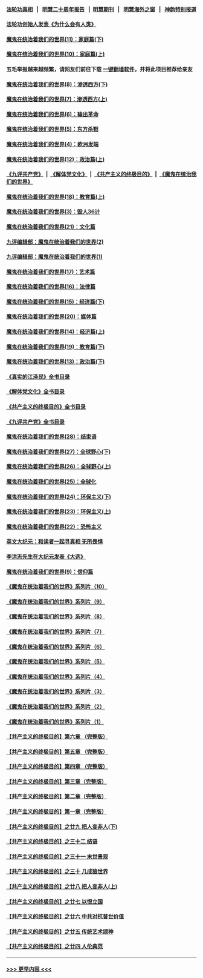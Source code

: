 #### [法轮功真相](https://github.com/gfw-breaker/truth/blob/master/README.md?t=0) &nbsp;&nbsp;|&nbsp;&nbsp; [明慧二十周年报告](https://github.com/gfw-breaker/mh-reports/blob/master/README.md?t=0) &nbsp;&nbsp;|&nbsp;&nbsp;[明慧期刊](https://github.com/gfw-breaker/mh-qikan) &nbsp;&nbsp;|&nbsp;&nbsp; [明慧海外之窗](https://github.com/gfw-breaker/mh-news/blob/master/README.md?t=0) &nbsp;&nbsp;|&nbsp;&nbsp; [神韵特别报道](https://github.com/gfw-breaker/mh-news/blob/master/shenyun.md?t=0)
#### [法轮功创始人发表《为什么会有人类》](../pages/nsc422/n13912117.md?t=03190343) 
#### [魔鬼在统治着我们的世界(11)：家庭篇(下)](../pages/nsc422/n10440961.md?t=03190343) 
#### [魔鬼在统治着我们的世界(10)：家庭篇(上)](../pages/nsc422/n10435448.md?t=03190343) 
#### 五毛举报越来越频繁，请网友们前往下载 [一键翻墙软件](https://github.com/gfw-breaker/ssr-accounts)，并将此项目推荐给亲友
#### [魔鬼在统治着我们的世界(8)：渗透西方(下)](../pages/nsc422/n10429603.md?t=03190343) 
#### [魔鬼在统治着我们的世界(7)：渗透西方(上)](../pages/nsc422/n10426013.md?t=03190343) 
#### [魔鬼在统治着我们的世界(6)：输出革命](../pages/nsc422/n10421536.md?t=03190343) 
#### [魔鬼在统治着我们的世界(5)：东方杀戮](../pages/nsc422/n10417707.md?t=03190343) 
#### [魔鬼在统治着我们的世界(4)：欧洲发端](../pages/nsc422/n10414890.md?t=03190343) 
#### [魔鬼在统治着我们的世界(12)：政治篇(上)](../pages/nsc422/n10444576.md?t=03190343) 
#### [《九评共产党》](https://github.com/begood0513/9ping.md/blob/master/README.md) &nbsp;|&nbsp; [《解体党文化》](../../../../jtdwh.md/blob/master/README.md)  &nbsp;|&nbsp; [《共产主义的终极目的》](../../../../gczydzjmd.md/blob/master/README.md) &nbsp;|&nbsp; [《魔鬼在统治我们的世界》](../../../../mgztzwmdsj.md/blob/master/README.md) 
#### [魔鬼在统治着我们的世界(18)：教育篇(上)](../pages/nsc422/n10526970.md?t=03190343) 
#### [魔鬼在统治着我们的世界(3)：毁人36计](../pages/nsc422/n10411583.md?t=03190343) 
#### [魔鬼在统治着我们的世界(21)：文化篇](../pages/nsc422/n10597706.md?t=03190343) 
#### [九评编辑部：魔鬼在统治着我们的世界(2)](../pages/nsc422/n10410036.md?t=03190343) 
#### [九评编辑部：魔鬼在统治着我们的世界(1)](../pages/nsc422/n10406825.md?t=03190343) 
#### [魔鬼在统治着我们的世界(17)：艺术篇](../pages/nsc422/n10499093.md?t=03190343) 
#### [魔鬼在统治着我们的世界(16)：法律篇](../pages/nsc422/n10485969.md?t=03190343) 
#### [魔鬼在统治着我们的世界(15)：经济篇(下)](../pages/nsc422/n10469975.md?t=03190343) 
#### [魔鬼在统治着我们的世界(20)：媒体篇](../pages/nsc422/n10586579.md?t=03190343) 
#### [魔鬼在统治着我们的世界(14)：经济篇(上)](../pages/nsc422/n10457370.md?t=03190343) 
#### [魔鬼在统治着我们的世界(19)：教育篇(下)](../pages/nsc422/n10564808.md?t=03190343) 
#### [魔鬼在统治着我们的世界(13)：政治篇(下)](../pages/nsc422/n10448270.md?t=03190343) 
#### [《真实的江泽民》全书目录](../pages/nsc422/n13721399.md?t=03190343) 
#### [《解体党文化》全书目录](../pages/nsc422/n13721157.md?t=03190343) 
#### [《共产主义的终极目的》全书目录](../pages/nsc422/n13721048.md?t=03190343) 
#### [《九评共产党》全书目录](../pages/nsc422/n13708085.md?t=03190343) 
#### [魔鬼在统治着我们的世界(28)：结束语](../pages/nsc422/n10936246.md?t=03190343) 
#### [魔鬼在统治着我们的世界(27)：全球野心(下)](../pages/nsc422/n10928319.md?t=03190343) 
#### [魔鬼在统治着我们的世界(26)：全球野心(上)](../pages/nsc422/n10900318.md?t=03190343) 
#### [魔鬼在统治着我们的世界(25)：全球化](../pages/nsc422/n10788205.md?t=03190343) 
#### [魔鬼在统治着我们的世界(24)：环保主义(下)](../pages/nsc422/n10695307.md?t=03190343) 
#### [魔鬼在统治着我们的世界(23)：环保主义(上)](../pages/nsc422/n10688613.md?t=03190343) 
#### [魔鬼在统治着我们的世界(22)：恐怖主义](../pages/nsc422/n10614727.md?t=03190343) 
#### [英文大纪元：和读者一起寻真相 无所畏惧](../pages/nsc422/n12542027.md?t=03190343) 
#### [李洪志先生在大纪元发表《大选》](../pages/nsc422/n12534746.md?t=03190343) 
#### [魔鬼在统治着我们的世界(9)：信仰篇](../pages/nsc422/n10432159.md?t=03190343) 
#### [《魔鬼在统治着我们的世界》系列片（10）](../pages/nsc422/n12292670.md?t=03190343) 
#### [《魔鬼在统治着我们的世界》系列片（9）](../pages/nsc422/n12290859.md?t=03190343) 
#### [《魔鬼在统治着我们的世界》系列片（8）](../pages/nsc422/n12287445.md?t=03190343) 
#### [《魔鬼在统治着我们的世界》系列片（7）](../pages/nsc422/n12283425.md?t=03190343) 
#### [《魔鬼在统治着我们的世界》系列片（6）](../pages/nsc422/n12282314.md?t=03190343) 
#### [《魔鬼在统治着我们的世界》系列片（5）](../pages/nsc422/n12281419.md?t=03190343) 
#### [《魔鬼在统治着我们的世界》系列片（4）](../pages/nsc422/n12274024.md?t=03190343) 
#### [《魔鬼在统治着我们的世界》系列片（3）](../pages/nsc422/n12271322.md?t=03190343) 
#### [《魔鬼在统治着我们的世界》系列片（2）](../pages/nsc422/n12269049.md?t=03190343) 
#### [《魔鬼在统治着我们的世界》系列片（1）](../pages/nsc422/n12267575.md?t=03190343) 
#### [【共产主义的终极目的】第六章 （完整版）](../pages/nsc422/n11428913.md?t=03190343) 
#### [【共产主义的终极目的】第五章 （完整版）](../pages/nsc422/n11428912.md?t=03190343) 
#### [【共产主义的终极目的】第四章 （完整版）](../pages/nsc422/n11428907.md?t=03190343) 
#### [【共产主义的终极目的】第三章（完整版）](../pages/nsc422/n11428848.md?t=03190343) 
#### [【共产主义的终极目的】第二章（完整版）](../pages/nsc422/n11428831.md?t=03190343) 
#### [【共产主义的终极目的】第一章（完整版）](../pages/nsc422/n11417651.md?t=03190343) 
#### [【共产主义的终极目的】之廿九 把人变非人(下)](../pages/nsc422/n11344140.md?t=03190343) 
#### [【共产主义的终极目的】之三十二 结语](../pages/nsc422/n11360535.md?t=03190343) 
#### [【共产主义的终极目的】之三十一 末世景观](../pages/nsc422/n11351129.md?t=03190343) 
#### [【共产主义的终极目的】之三十 几成狼世界](../pages/nsc422/n11348280.md?t=03190343) 
#### [【共产主义的终极目的】之廿八 把人变非人(上)](../pages/nsc422/n11340492.md?t=03190343) 
#### [【共产主义的终极目的】之廿七 以恨立国](../pages/nsc422/n11336944.md?t=03190343) 
#### [【共产主义的终极目的】之廿六 中共对抗普世价值](../pages/nsc422/n11324785.md?t=03190343) 
#### [【共产主义的终极目的】之廿五 传统艺术颂神](../pages/nsc422/n11296396.md?t=03190343) 
#### [【共产主义的终极目的】之廿四 人伦典范](../pages/nsc422/n11296397.md?t=03190343) 

----
#### [ >>> 更早内容 <<< ](../indexes/nsc422-earlier.md)
